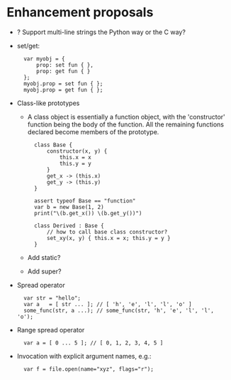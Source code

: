 ﻿Enhancement proposals
=====================

* ? Support multi-line strings the Python way or the C way?

* set/get:

        var myobj = {
            prop: set fun { },
            prop: get fun { }
        };
        myobj.prop = set fun { };
        myobj.prop = get fun { };

* Class-like prototypes

    - A class object is essentially a function object, with the 'constructor'
      function being the body of the function.  All the remaining functions
      declared become members of the prototype.

            class Base {
                constructor(x, y) {
                    this.x = x
                    this.y = y
                }
                get_x -> (this.x)
                get_y -> (this.y)
            }

            assert typeof Base == "function"
            var b = new Base(1, 2)
            print("\(b.get_x()) \(b.get_y())")

            class Derived : Base {
                // how to call base class constructor?
                set_xy(x, y) { this.x = x; this.y = y }
            }

    - Add static?
    - Add super?

* Spread operator

        var str = "hello";
        var a   = [ str ... ]; // [ 'h', 'e', 'l', 'l', 'o' ]
        some_func(str, a ...); // some_func(str, 'h', 'e', 'l', 'l', 'o');

* Range spread operator

        var a = [ 0 ... 5 ]; // [ 0, 1, 2, 3, 4, 5 ]

* Invocation with explicit argument names, e.g.:

        var f = file.open(name="xyz", flags="r");
